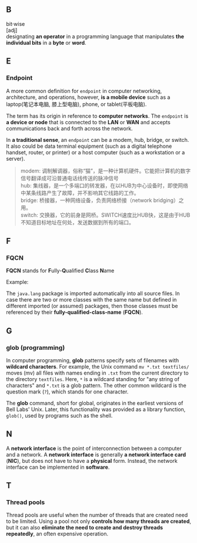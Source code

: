 

## B

bit·wise  
[adj]  
designating **an operator** in a programming language that manipulates **the individual bits** in a **byte** or **word**.

## E

### Endpoint

A more common definition for `endpoint` in computer networking, architecture, and operations, however, **is a mobile device** such as a laptop(笔记本电脑, 膝上型电脑), phone, or tablet(平板电脑).

The term has its origin in reference to **computer networks**. The `endpoint` is **a device or node** that is connected to the **LAN** or **WAN** and accepts communications back and forth across the network. 

In **a traditional sense**, an `endpoint` can be a modem, hub, bridge, or switch. It also could be data terminal equipment (such as a digital telephone handset, router, or printer) or a host computer (such as a workstation or a server).

> modem: 调制解调器，俗称“猫”，是一种计算机硬件。它能把计算机的数字信号翻译成可沿普通电话线传送的脉冲信号  
> hub: 集线器，是一个多端口的转发器，在以HUB为中心设备时，即使网络中某条线路产生了故障，并不影响其它线路的工作。  
> bridge: 桥接器，一种网络设备，负责网络桥接（network bridging）之用。  
> switch: 交换器，它的前身是网桥。SWITCH速度比HUB快，这是由于HUB不知道目标地址在何处，发送数据到所有的端口。  

## F

### FQCN

**FQCN** stands for **F**ully-**Q**ualified **C**lass **N**ame 

Example:

The `java.lang` package is imported automatically into all source files. In case there are two or more classes with the same name but defined in different imported (or assumed) packages, then those classes must be referenced by their **fully-qualified-class-name** (**FQCN**).

## G

### glob (programming)

In computer programming, **glob** patterns specify sets of filenames with **wildcard characters**. For example, the Unix command `mv *.txt textfiles/` moves (mv) all files with names ending in `.txt` from the current directory to the directory `textfiles`. Here, `*` is a wildcard standing for "any string of characters" and `*.txt` is a glob pattern. The other common wildcard is the question mark (`?`), which stands for one character.

The **glob** command, short for global, originates in the earliest versions of Bell Labs' Unix. Later, this functionality was provided as a library function, `glob()`, used by programs such as the shell.

## N

A **network interface** is the point of interconnection between a computer and a network. A **network interface** is generally **a network interface card** (**NIC**), but does not have to have a **physical** form. Instead, the network interface can be implemented in **software**.


## T

### Thread pools

Thread pools are useful when the number of threads that are created need to be limited. Using a pool not only **controls how many threads are created**, but it can also **eliminate the need to create and destroy threads repeatedly**, an often expensive operation.

